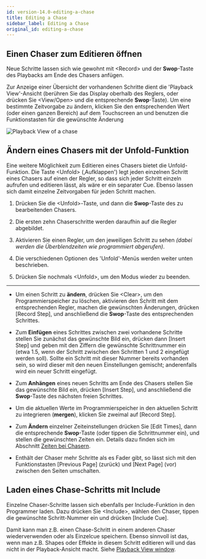 ```yaml
---
id: version-14.0-editing-a-chase
title: Editing a Chase
sidebar_label: Editing a Chase
original_id: editing-a-chase
---
```


Einen Chaser zum Editieren öffnen
---------------------------------

Neue Schritte lassen sich wie gewohnt mit \<Record\> und der
**Swop**-Taste des Playbacks am Ende des Chasers anfügen.

Zur Anzeige einer Übersicht der vorhandenen Schritte dient die 'Playback
View'-Ansicht (berühren Sie das Display oberhalb des Reglers, oder
drücken Sie \<View/Open\> und die entsprechende
**Swop**-Taste). Um eine bestimmte Zeitvorgabe zu ändern, klicken Sie
den entsprechenden Wert (oder einen ganzen Bereich) auf dem Touchscreen
an und benutzen die Funktionstasten für die gewünschte Änderung

![Playback View of a chase](/docs/images/Playback-View-for-chase.png)

Ändern eines Chasers mit der Unfold-Funktion
--------------------------------------------

Eine weitere Möglichkeit zum Editieren eines Chasers bietet die
Unfold-Funktion. Die Taste \<Unfold\> (‚Aufklappen') legt jeden
einzelnen Schritt eines Chasers auf einen der Regler, so dass sich jeder
Schritt einzeln aufrufen und editieren lässt, als wäre er ein separater
Cue. Ebenso lassen sich damit einzelne Zeitvorgaben für jeden Schritt
machen.

1. Drücken Sie die \<Unfold\>-Taste, und dann die **Swop**-Taste des zu
bearbeitenden Chasers.

2. Die ersten zehn Chaserschritte werden daraufhin auf die Regler
abgebildet.

3. Aktivieren Sie einen Regler, um den jeweiligen Schritt zu sehen
*(dabei werden die Überblendzeiten wie programmiert abgerufen)*.

4. Die verschiedenen Optionen des 'Unfold'-Menüs werden weiter unten
beschrieben.

5. Drücken Sie nochmals \<Unfold\>, um den Modus wieder zu beenden.

---

-   Um einen Schritt zu **ändern**, drücken Sie \<Clear\>, um den
    Programmierspeicher zu löschen, aktivieren den Schritt mit dem
    entsprechenden Regler, machen die gewünschten Änderungen, drücken
    \[Record Step\], und anschließend die **Swop**-Taste des
    entsprechenden Schrittes.

-   Zum **Einfügen** eines Schrittes zwischen zwei vorhandene Schritte
    stellen Sie zunächst das gewünschte Bild ein, drücken dann \[Insert
    Step\] und geben mit den Ziffern die gewünschte Schrittnummer ein
    (etwa 1.5, wenn der Schritt zwischen den Schritten 1 und 2 eingefügt
    werden soll). Sollte ein Schritt mit dieser Nummer bereits vorhanden
    sein, so wird dieser mit den neuen Einstellungen gemischt;
    anderenfalls wird ein neuer Schritt eingefügt.

-   Zum **Anhängen** eines neuen Schritts am Ende des Chasers stellen Sie
    das gewünschte Bild ein, drücken \[Insert Step\], und anschließend
    die **Swop**-Taste des nächsten freien Schrittes.

-   Um die aktuellen Werte im Programmierspeicher in den aktuellen
    Schritt zu integrieren (**mergen**), klicken Sie zweimal auf \[Record
    Step\].

-   Zum **Ändern** einzelner Zeiteinstellungen drücken Sie \[Edit Times\],
    dann die entsprechende **Swop**-Taste (oder tippen die Schrittnummer
    ein), und stellen die gewünschten Zeiten ein. Details dazu finden
    sich im Abschnitt [Zeiten bei Chasern](chase-timing.md).

-   Enthält der Chaser mehr Schritte als es Fader gibt, so lässt sich
    mit den Funktionstasten \[Previous Page\] (zurück) und \[Next Page\]
    (vor) zwischen den Seiten umschalten.

Laden eines Chase-Schritts mit Include
--------------------------------------

Einzelne Chaser-Schritte lassen sich ebenfalls per Include-Funktion in
den Programmer laden. Dazu drücken Sie \<Include\>, wählen den Chaser,
tippen die gewünschte Schritt-Nummer ein und drücken \[Include Cue\].

Damit kann man z.B. einen Chase-Schritt in einem anderen Chaser
wiederverwenden oder als Einzelcue speichern. Ebenso sinnvoll ist das,
wenn man z.B. Shapes oder Effekte in diesem Schritt editieren will und
das nicht in der Playback-Ansicht macht. Siehe 
[Playback View window](#opening-a-chase-for-editing).